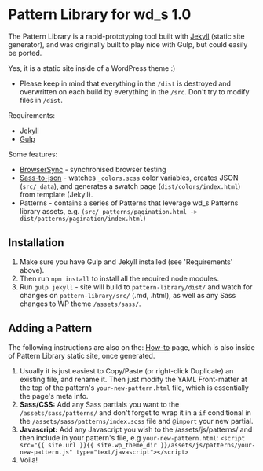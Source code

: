 # Pattern Library for wd_s 1.0
 
The Pattern Library is a rapid-prototyping tool built with [Jekyll](https://jekyllrb.com/) (static site generator), and was originally built to play nice with Gulp, but could easily be ported. 

Yes, it is a static site inside of a WordPress theme :)

* Please keep in mind that everything in the `/dist` is destroyed and overwritten on each build by everything in the `/src`. Don't try to modify files in `/dist`.

Requirements:

* [Jekyll](https://jekyllrb.com/)
* [Gulp](http://gulpjs.com/)

Some features:

* [BrowserSync](https://www.browsersync.io/) - synchronised browser testing
* [Sass-to-json](https://www.npmjs.com/package/gulp-sass-json) - watches `_colors.scss` color variables, creates JSON (`src/_data`), and generates a swatch page (`dist/colors/index.html`) from template (Jekyll).
* Patterns - contains a series of Patterns that leverage wd_s Patterns library assets, e.g. `(src/_patterns/pagination.html -> dist/patterns/pagination/index.html)`

## Installation
1. Make sure you have Gulp and Jekyll installed (see 'Requirements' above). 
2. Then run `npm install` to install all the required node modules.
3. Run `gulp jekyll` - site will build to `pattern-library/dist/` and watch for changes on `pattern-library/src/` (.md, .html), as well as any Sass changes to WP theme `/assets/sass/`.

## Adding a Pattern
The following instructions are also on the: [How-to](src/how-to.md) page, which is also inside of Pattern Library static site, once generated.

1. Usually it is just easiest to Copy/Paste (or right-click Duplicate) an existing file, and rename it. Then just modify the YAML Front-matter at the top of the pattern's `your-new-pattern.html` file, which is essentially the page's meta info.
2. __Sass/CSS:__ Add any Sass partials you want to the `/assets/sass/patterns/` and don't forget to wrap it in a `if` conditional in the `/assets/sass/patterns/index.scss` file and `@import` your new partial.
3. __Javascript:__ Add any Javascript you wish to the /assets/js/patterns/ and then include in your pattern's file, e.g `your-new-pattern.html`:
`<script src="{{ site.url }}{{ site.wp_theme_dir }}/assets/js/patterns/your-new-pattern.js" type="text/javascript"></script>`
4. Voila!